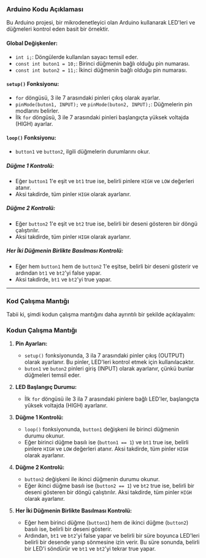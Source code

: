 ### Arduino Kodu Açıklaması

Bu Arduino projesi, bir mikrodenetleyici olan Arduino kullanarak LED'leri ve düğmeleri kontrol eden basit bir örnektir.

#### Global Değişkenler:
- `int i;`: Döngülerde kullanılan sayacı temsil eder.
- `const int buton1 = 10;`: Birinci düğmenin bağlı olduğu pin numarası.
- `const int buton2 = 11;`: İkinci düğmenin bağlı olduğu pin numarası.

#### `setup()` Fonksiyonu:
- `for` döngüsü, 3 ile 7 arasındaki pinleri çıkış olarak ayarlar.
- `pinMode(buton1, INPUT);` ve `pinMode(buton2, INPUT);`: Düğmelerin pin modlarını belirler.
- İlk `for` döngüsü, 3 ile 7 arasındaki pinleri başlangıçta yüksek voltajda (HIGH) ayarlar.

#### `loop()` Fonksiyonu:
- `button1` ve `button2`, ilgili düğmelerin durumlarını okur.

##### Düğme 1 Kontrolü:
- Eğer `button1` 1'e eşit ve `bt1` true ise, belirli pinlere `HIGH` ve `LOW` değerleri atanır.
- Aksi takdirde, tüm pinler `HIGH` olarak ayarlanır.

##### Düğme 2 Kontrolü:
- Eğer `button2` 1'e eşit ve `bt2` true ise, belirli bir deseni gösteren bir döngü çalıştırılır.
- Aksi takdirde, tüm pinler `HIGH` olarak ayarlanır.

##### Her İki Düğmenin Birlikte Basılması Kontrolü:
- Eğer hem `button1` hem de `button2` 1'e eşitse, belirli bir deseni gösterir ve ardından `bt1` ve `bt2`'yi false yapar.
- Aksi takdirde, `bt1` ve `bt2`'yi true yapar.

---
### Kod Çalışma Mantığı

Tabii ki, şimdi kodun çalışma mantığını daha ayrıntılı bir şekilde açıklayalım:

### Kodun Çalışma Mantığı

1. **Pin Ayarları:**
   - `setup()` fonksiyonunda, 3 ila 7 arasındaki pinler çıkış (OUTPUT) olarak ayarlanır. Bu pinler, LED'leri kontrol etmek için kullanılacaktır.
   - `buton1` ve `buton2` pinleri giriş (INPUT) olarak ayarlanır, çünkü bunlar düğmeleri temsil eder.

2. **LED Başlangıç Durumu:**
   - İlk `for` döngüsü ile 3 ila 7 arasındaki pinlere bağlı LED'ler, başlangıçta yüksek voltajda (HIGH) ayarlanır.

3. **Düğme 1 Kontrolü:**
   - `loop()` fonksiyonunda, `button1` değişkeni ile birinci düğmenin durumu okunur.
   - Eğer birinci düğme basılı ise (`button1 == 1`) ve `bt1` true ise, belirli pinlere `HIGH` ve `LOW` değerleri atanır. Aksi takdirde, tüm pinler `HIGH` olarak ayarlanır.

4. **Düğme 2 Kontrolü:**
   - `button2` değişkeni ile ikinci düğmenin durumu okunur.
   - Eğer ikinci düğme basılı ise (`button2 == 1`) ve `bt2` true ise, belirli bir deseni gösteren bir döngü çalıştırılır. Aksi takdirde, tüm pinler `HIGH` olarak ayarlanır.

5. **Her İki Düğmenin Birlikte Basılması Kontrolü:**
   - Eğer hem birinci düğme (`button1`) hem de ikinci düğme (`button2`) basılı ise, belirli bir deseni gösterir.
   - Ardından, `bt1` ve `bt2`'yi false yapar ve belirli bir süre boyunca LED'leri belirli bir desende yanıp sönmesine izin verir. Bu süre sonunda, belirli bir LED'i söndürür ve `bt1` ve `bt2`'yi tekrar true yapar.
